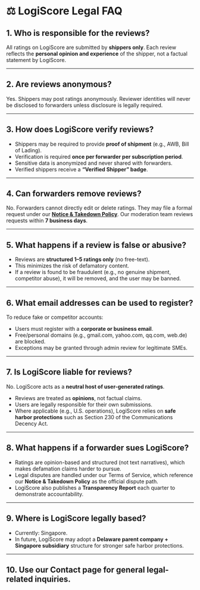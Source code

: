 # ⚖️ LogiScore Legal FAQ

## 1. Who is responsible for the reviews?

All ratings on LogiScore are submitted by **shippers only**. Each review reflects the **personal opinion and experience** of the shipper, not a factual statement by LogiScore.

---

## 2. Are reviews anonymous?

Yes. Shippers may post ratings anonymously. Reviewer identities will never be disclosed to forwarders unless disclosure is legally required.

---

## 3. How does LogiScore verify reviews?

* Shippers may be required to provide **proof of shipment** (e.g., AWB, Bill of Lading).
* Verification is required **once per forwarder per subscription period**.
* Sensitive data is anonymized and never shared with forwarders.
* Verified shippers receive a **“Verified Shipper” badge**.

---

## 4. Can forwarders remove reviews?

No. Forwarders cannot directly edit or delete ratings.
They may file a formal request under our **[Notice & Takedown Policy](https://logiscore.net/notice-takedown)**.
Our moderation team reviews requests within **7 business days**.

---

## 5. What happens if a review is false or abusive?

* Reviews are **structured 1–5 ratings only** (no free-text).
* This minimizes the risk of defamatory content.
* If a review is found to be fraudulent (e.g., no genuine shipment, competitor abuse), it will be removed, and the user may be banned.

---

## 6. What email addresses can be used to register?

To reduce fake or competitor accounts:

* Users must register with a **corporate or business email**.
* Free/personal domains (e.g., gmail.com, yahoo.com, qq.com, web.de) are blocked.
* Exceptions may be granted through admin review for legitimate SMEs.

---

## 7. Is LogiScore liable for reviews?

No. LogiScore acts as a **neutral host of user-generated ratings**.

* Reviews are treated as **opinions**, not factual claims.
* Users are legally responsible for their own submissions.
* Where applicable (e.g., U.S. operations), LogiScore relies on **safe harbor protections** such as Section 230 of the Communications Decency Act.

---

## 8. What happens if a forwarder sues LogiScore?

* Ratings are opinion-based and structured (not text narratives), which makes defamation claims harder to pursue.
* Legal disputes are handled under our Terms of Service, which reference our **Notice & Takedown Policy** as the official dispute path.
* LogiScore also publishes a **Transparency Report** each quarter to demonstrate accountability.

---

## 9. Where is LogiScore legally based?

* Currently: Singapore.
* In future, LogiScore may adopt a **Delaware parent company + Singapore subsidiary** structure for stronger safe harbor protections.

---

## 10. Use our **Contact** page for general legal-related inquiries.

